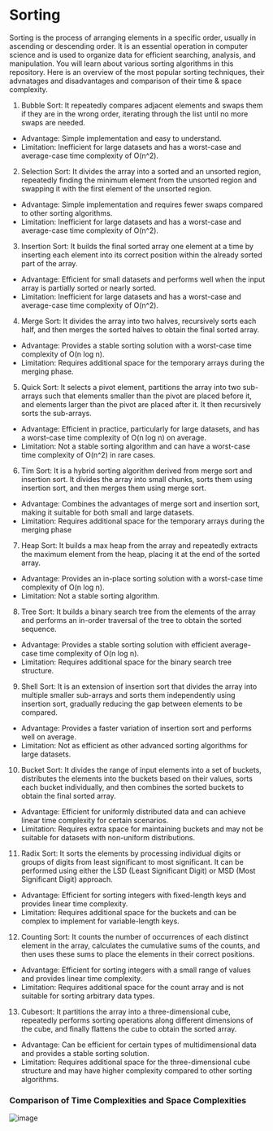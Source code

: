 # Sorting
Sorting is the process of arranging elements in a specific order, usually in ascending or descending order. It is an essential operation in computer science and is used to organize data for efficient searching, analysis, and manipulation.
You will learn about various sorting algorithms in this repository. Here is an overview of the most popular sorting
techniques, their advnatages and disadvantages and comparison of their time & space complexity. 

1. Bubble Sort: It repeatedly compares adjacent elements and swaps them if they are in the wrong order, iterating through the list until no more swaps are needed.
- Advantage: Simple implementation and easy to understand.
- Limitation: Inefficient for large datasets and has a worst-case and average-case time complexity of O(n^2).

2. Selection Sort: It divides the array into a sorted and an unsorted region, repeatedly finding the minimum element from the unsorted region and swapping it with the first element of the unsorted region.
- Advantage: Simple implementation and requires fewer swaps compared to other sorting algorithms.
- Limitation: Inefficient for large datasets and has a worst-case and average-case time complexity of O(n^2).

3. Insertion Sort: It builds the final sorted array one element at a time by inserting each element into its correct position within the already sorted part of the array.
- Advantage: Efficient for small datasets and performs well when the input array is partially sorted or nearly sorted.
- Limitation: Inefficient for large datasets and has a worst-case and average-case time complexity of O(n^2).

4. Merge Sort: It divides the array into two halves, recursively sorts each half, and then merges the sorted halves to obtain the final sorted array.
- Advantage: Provides a stable sorting solution with a worst-case time complexity of O(n log n).
- Limitation: Requires additional space for the temporary arrays during the merging phase.

5. Quick Sort: It selects a pivot element, partitions the array into two sub-arrays such that elements smaller than the pivot are placed before it, and elements larger than the pivot are placed after it. It then recursively sorts the sub-arrays.
- Advantage: Efficient in practice, particularly for large datasets, and has a worst-case time complexity of O(n log n) on average.
- Limitation: Not a stable sorting algorithm and can have a worst-case time complexity of O(n^2) in rare cases.

6. Tim Sort: It is a hybrid sorting algorithm derived from merge sort and insertion sort. It divides the array into small chunks, sorts them using insertion sort, and then merges them using merge sort.
- Advantage: Combines the advantages of merge sort and insertion sort, making it suitable for both small and large datasets.
- Limitation: Requires additional space for the temporary arrays during the merging phase

7. Heap Sort: It builds a max heap from the array and repeatedly extracts the maximum element from the heap, placing it at the end of the sorted array.
- Advantage: Provides an in-place sorting solution with a worst-case time complexity of O(n log n).
- Limitation: Not a stable sorting algorithm.

8. Tree Sort: It builds a binary search tree from the elements of the array and performs an in-order traversal of the tree to obtain the sorted sequence.
- Advantage: Provides a stable sorting solution with efficient average-case time complexity of O(n log n).
- Limitation: Requires additional space for the binary search tree structure.

9. Shell Sort: It is an extension of insertion sort that divides the array into multiple smaller sub-arrays and sorts them independently using insertion sort, gradually reducing the gap between elements to be compared.
- Advantage: Provides a faster variation of insertion sort and performs well on average.
- Limitation: Not as efficient as other advanced sorting algorithms for large datasets.

10. Bucket Sort: It divides the range of input elements into a set of buckets, distributes the elements into the buckets based on their values, sorts each bucket individually, and then combines the sorted buckets to obtain the final sorted array.
- Advantage: Efficient for uniformly distributed data and can achieve linear time complexity for certain scenarios.
- Limitation: Requires extra space for maintaining buckets and may not be suitable for datasets with non-uniform distributions.

11. Radix Sort: It sorts the elements by processing individual digits or groups of digits from least significant to most significant. It can be performed using either the LSD (Least Significant Digit) or MSD (Most Significant Digit) approach.
- Advantage: Efficient for sorting integers with fixed-length keys and provides linear time complexity.
- Limitation: Requires additional space for the buckets and can be complex to implement for variable-length keys.

12. Counting Sort: It counts the number of occurrences of each distinct element in the array, calculates the cumulative sums of the counts, and then uses these sums to place the elements in their correct positions.
- Advantage: Efficient for sorting integers with a small range of values and provides linear time complexity.
- Limitation: Requires additional space for the count array and is not suitable for sorting arbitrary data types.

13. Cubesort: It partitions the array into a three-dimensional cube, repeatedly performs sorting operations along different dimensions of the cube, and finally flattens the cube to obtain the sorted array.
- Advantage: Can be efficient for certain types of multidimensional data and provides a stable sorting solution.
- Limitation: Requires additional space for the three-dimensional cube structure and may have higher complexity compared to other sorting algorithms.

### Comparison of Time Complexities and Space Complexities

![image](https://github.com/harshita-kaushik2/Algorithms/assets/112249538/03fa244a-b660-4c5e-b5d2-dee097618fcd)


